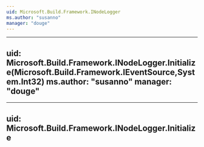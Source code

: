 ```yaml
---
uid: Microsoft.Build.Framework.INodeLogger
ms.author: "susanno"
manager: "douge"
---
```


---
uid: Microsoft.Build.Framework.INodeLogger.Initialize(Microsoft.Build.Framework.IEventSource,System.Int32)
ms.author: "susanno"
manager: "douge"
---

---
uid: Microsoft.Build.Framework.INodeLogger.Initialize
---
